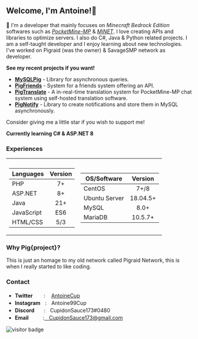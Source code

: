 ## Welcome, I'm Antoine!👋

💬 I'm a developer that mainly focuses on *Minecraft Bedrock Edition* softwares such as *[PocketMine-MP](https://github.com/pmmp/PocketMine-MP)* & *[MiNET](https://github.com/NiclasOlofsson/MiNET)*. I love creating APIs and libraries to optimize servers. I also do C#, Java & Python related projects. I am a self-taught developer and I enjoy learning about new technologies. I've worked on Pigraid (was the owner) & SavageSMP network as developer.

**See my recent projects if you want!**

- **[MySQLPig](https://github.com/CupidonSauce173/MyPigSQL)** - Library for asynchronous queries.
- **[PigFriends](https://github.com/CupidonSauce173/PigFriends)** - System for a friends system offering an API.
- **[PigTranslate](https://github.com/CupidonSauce173/PigTranslate)** - A in-real-time translation system for PocketMine-MP chat system using self-hosted translation software.
- **[PigNotify](https://github.com/CupidonSauce173/PigNotify)** - Library to create notifications and store them in MySQL asynchronously.

Consider giving me a little star if you wish to support me!

**Currently learning C# & ASP.NET 8**

### Experiences
<table>
<tr><th> </th><th></th></tr>
<tr><td>

| **Languages**| **Version** | 
| ------------ |:-----------:|
| PHP          | 7+          |
| ASP.NET      | 8+          |
| Java         | 21+         |
| JavaScript   | ES6         |
| HTML/CSS     | 5/3         |

</td><td>
  
| **OS/Software**| **Version** | 
| -------------- |:-----------:|
| CentOS         | 7+/8        |
| Ubuntu Server  | 18.04.5+    |
| MySQL          | 8.0+        |
| MariaDB        | 10.5.7+     |

</td></tr> </table>

### Why **Pig{project}**?
This is just an homage to my old network called Pigraid Network, this is when I really started to like coding.

### Contact
- **Twitter**ㅤ ㅤ: ㅤ[AntoineCup](https://twitter.com/AntoineCup)
- **Instagram**ㅤ:ㅤAntoine99Cup
- **Discord**ㅤㅤ:ㅤCupidonSauce173#0480
- **Email**ㅤㅤㅤ:ㅤCupidonSauce173@gmail.com


<img src="https://visitor-badge.laobi.icu/badge?page_id=CupidonSauce173.CupidonSauce173" alt="visitor badge"/>

